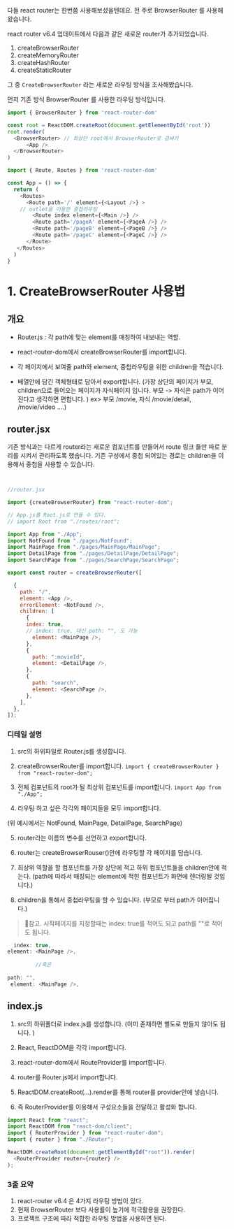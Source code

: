 다들 react router는 한번쯤 사용해보셨을텐데요. 전 주로 BrowserRouter 를 사용해왔습니다.
 

react router v6.4 업데이트에서 다음과 같은 새로운 router가 추가되었습니다. 

1. createBrowserRouter
2. createMemoryRouter
3. createHashRouter
4. createStaticRouter

그 중 `CreateBrowserRouter` 라는 새로운 라우팅 방식을 조사해봤습니다.


먼저 기존 방식 BrowserRouter 를 사용한 라우팅 방식입니다. 
```js 
import { BrowserRouter } from 'react-router-dom'

const root = ReactDOM.createRoot(document.getElementById('root'))
root.render(
  <BrowserRouter> // 최상단 root에서 BrowserRouter로 감싸기
      <App /> 
  </BrowserRouter>
)
```

```js
import { Route, Routes } from 'react-router-dom'

const App = () => {
  return (
    <Routes>
      <Route path='/' element={<Layout />} > 
    // outlet을 이용한 중첩라우팅
        <Route index element={<Main />} /> 
        <Route path='/pageA' element={<PageA />} />
        <Route path='/pageB' element={<PageB />} />
        <Route path='/pageC' element={<PageC />} />
      </Route>
   </Routes>
  )
}
```



# 1. CreateBrowserRouter 사용법

## 개요
- Router.js : 각 path에 맞는 element를 매칭하여 내보내는 역할.

- react-router-dom에서 createBrowserRouter를 import합니다.

- 각 페이지에서 보여줄 path와 element, 중첩라우팅을 위한 children을 적습니다. 

- 배열안에 담긴 객체형태로 담아서 export합니다. 
(가장 상단의 페이지가 부모, children으로 들어오는 페이지가 자식페이지 입니다.  부모 -> 자식은 path가 이어진다고 생각하면 편합니다. ) 
ex> 부모 /movie,
	자식 /movie/detail, /movie/video ....)



## router.jsx
기존 방식과는 다르게 router라는 새로운 컴포넌트를 만들어서 route 링크 들만 따로 분리를 시켜서 관리하도록 했습니다.
기존 구성에서 중첩 되어있는 경로는 children을 이용해서 중첩을 사용할 수 있습니다.
```js


//router.jsx

import {createBrowserRouter} from "react-router-dom";

// App.js를 Root.js로 만들 수 있다.
// import Root from "./routes/root";

import App from "./App";
import NotFound from "./pages/NotFound";
import MainPage from "./pages/MainPage/MainPage";
import DetailPage from "./pages/DetailPage/DetailPage";
import SearchPage from "./pages/SearchPage/SearchPage";

export const router = createBrowserRouter([

  {
    path: "/", 
    element: <App />, 
    errorElement: <NotFound />,
    children: [
      {
      index: true,  
      // index: true, 대신 path: "", 도 가능
        element: <MainPage />,
      },
      {
        path: ":movieId",
        element: <DetailPage />,
      },
      {
        path: "search",
        element: <SearchPage />,
      },
    ],
  },
]);
```
### 디테일 설명

1. src의 하위파일로 Router.js를 생성합니다.

2. createBrowserRouter를 import합니다.
`import { createBrowserRouter } from "react-router-dom";`

3. 전체 컴포넌트의 root가 될 최상위 컴포넌트를 import합니다.
`import App from "./App";`

4. 라우팅 하고 싶은 각각의 페이지들을 모두 import합니다.

(위 예시에서는 NotFound, MainPage, DetailPage, SearchPage)

5. router라는 이름의 변수를 선언하고 export합니다.

6. router는 createBrowserRouser()안에 라우팅할 각 페이지를 담습니다.

7. 최상위 역할을 할 컴포넌트를 가장 상단에 적고 하위 컴포넌트들을 children안에 적는다.
(path에 따라서 매칭되는 element에 적힌 컴포넌트가 화면에 렌더링될 것입니다.)

8.  children을 통해서 중첩라우팅을 할 수 있습니다.
(부모로 부터 path가 이어집니다.)



> 🔔참고. 시작페이지를 지정할때는 index: true를 적어도 되고 path를 ""로 적어도 됩니다.

```js 
  index: true,  
element: <MainPage />,
          
         //혹은
          
path: "",  
 element: <MainPage />,

```







## index.js
1. src의 하위폴더로 index.js를 생성합니다.
(이미 존재하면 별도로 만들지 않아도 됩니다. )

2. React, ReactDOM을 각각 import합니다.

3. react-router-dom에서 RouteProvider를 import합니다.

4. router를 Router.js에서 import합니다.

5. ReactDOM.createRoot(...).render를 통해 router를 provider안에 넣습니다.

6. 즉 RouterProvider를 이용해서 구성요소들을 전달하고 활성화 합니다.

```js
import React from "react";
import ReactDOM from "react-dom/client";
import { RouterProvider } from "react-router-dom";
import { router } from "./Router";

ReactDOM.createRoot(document.getElementById("root")).render(
  <RouterProvider router={router} />
);
```



### 3줄 요약
1. react-router  v6.4 은 4가지 라우팅 방법이 있다.
2. 현재 BrowserRouter 보다 사용률이 높기에 적극활용을 권장한다.
3. 프로젝트 구조에 따라 적합한 라우팅 방법을 사용하면 된다. 